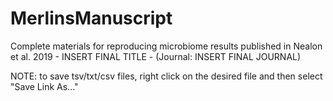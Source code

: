 # MerlinsManuscript
Complete materials for reproducing microbiome results published in Nealon et al. 2019 - INSERT FINAL TITLE - (Journal: INSERT FINAL JOURNAL)



NOTE: to save tsv/txt/csv files, right click on the desired file and then select "Save Link As..."

